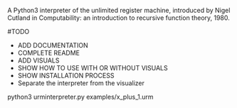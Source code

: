 A Python3 interpreter of the unlimited register machine, introduced by Nigel Cutland in Computability: an introduction to recursive function theory, 1980.  

#TODO
* ADD DOCUMENTATION
* COMPLETE README
* ADD VISUALS
* SHOW HOW TO USE WITH OR WITHOUT VISUALS
* SHOW INSTALLATION PROCESS
* Separate the interpreter from the visualizer

python3 urminterpreter.py examples/x_plus_1.urm